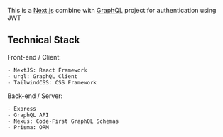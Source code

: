 This is a [Next.js](https://nextjs.org/) combine with [GraphQL](https://graphql.org/) project for authentication using JWT

## Technical Stack

Front-end / Client:

```
- NextJS: React Framework
- urql: GraphQL Client
- TailwindCSS: CSS Framework
```

Back-end / Server:

```
- Express
- GraphQL API
- Nexus: Code-First GraphQL Schemas
- Prisma: ORM
```

